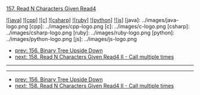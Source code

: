 [157. Read N Characters Given Read4](https://leetcode.com/problems/read-n-characters-given-read4/)

[![java]](../java/157-read-n-characters-given-read4.md)
[![cpp]](../cpp/157-read-n-characters-given-read4.md)
[![c]](../c/157-read-n-characters-given-read4.md)
[![csharp]](../csharp/157-read-n-characters-given-read4.md)
[![ruby]](../ruby/157-read-n-characters-given-read4.md)
[![python]](../python/157-read-n-characters-given-read4.md)
[![js]](../js/157-read-n-characters-given-read4.md)
[java]: ../images/java-logo.png
[cpp]: ../images/cpp-logo.png
[c]: ../images/c-logo.png
[csharp]: ../images/csharp-logo.png
[ruby]: ../images/ruby-logo.png
[python]: ../images/python-logo.png
[js]: ../images/js-logo.png

- [prev: 156. Binary Tree Upside Down](156-binary-tree-upside-down.md)
- [next: 158. Read N Characters Given Read4 II - Call multiple times](158-read-n-characters-given-read4-ii-call-multiple-times.md)

---


---

- [prev: 156. Binary Tree Upside Down](156-binary-tree-upside-down.md)
- [next: 158. Read N Characters Given Read4 II - Call multiple times](158-read-n-characters-given-read4-ii-call-multiple-times.md)
